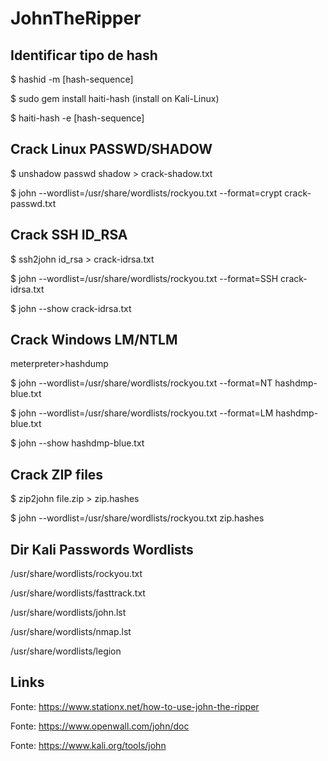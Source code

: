 # JohnTheRipper

## Identificar tipo de hash

$ hashid -m [hash-sequence]

$ sudo gem install haiti-hash (install on Kali-Linux)

$ haiti-hash -e [hash-sequence]

## Crack Linux PASSWD/SHADOW

$ unshadow passwd shadow > crack-shadow.txt

$ john --wordlist=/usr/share/wordlists/rockyou.txt --format=crypt crack-passwd.txt

## Crack SSH ID_RSA

$ ssh2john id_rsa > crack-idrsa.txt

$ john --wordlist=/usr/share/wordlists/rockyou.txt --format=SSH crack-idrsa.txt

$ john --show crack-idrsa.txt

## Crack Windows LM/NTLM

meterpreter>hashdump

$ john --wordlist=/usr/share/wordlists/rockyou.txt --format=NT hashdmp-blue.txt

$ john --wordlist=/usr/share/wordlists/rockyou.txt --format=LM hashdmp-blue.txt

$ john --show hashdmp-blue.txt

## Crack ZIP files

$ zip2john file.zip > zip.hashes

$ john --wordlist=/usr/share/wordlists/rockyou.txt zip.hashes

## Dir Kali Passwords Wordlists

/usr/share/wordlists/rockyou.txt

/usr/share/wordlists/fasttrack.txt

/usr/share/wordlists/john.lst

/usr/share/wordlists/nmap.lst

/usr/share/wordlists/legion

## Links

Fonte: https://www.stationx.net/how-to-use-john-the-ripper

Fonte: https://www.openwall.com/john/doc

Fonte: https://www.kali.org/tools/john

